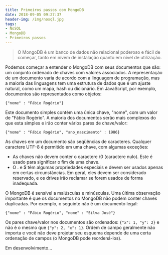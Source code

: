 ```yaml
---
title: Primeiros passos com MongoDB
date: 2018-09-05 09:27:37
header-img: /img/nosql.jpg
tags: 
- NoSQL
- MongoDB
- Primeiros passos
---
```


> O MongoDB é um banco de dados não relacional poderoso e fácil de começar, tanto em nívem de instalação quanto em nível de utilização.

Podemos começar a entender o  MongoDB com seus documentos que são: um conjunto ordenado de chaves com valores associados. A representação de um documento varia de acordo com a linguagem de programação, mas a maioria das linguagens tem uma estrutura de dados que é um ajuste natural, como um mapa, hash ou dicionário. Em JavaScript, por exemplo, documentos são representados como objetos:

`{"nome" : "Fábio Rogério"}`

Este documento simples contém uma única chave, "nome", com um valor de "Fábio Rogério". A maioria dos documentos serão mais complexos do que esta simples e
irão conter vários pares de chave/valor:

`{"nome" : "Fábio Rogério", "ano_nascimento" : 1986}`

As chaves em um documento são seqüências de caracteres. Qualquer caractere UTF-8 é permitido em uma chave, com algumas exceções:

- As chaves não devem conter o caractere \0 (caractere nulo). Este é usado para significar o fim de uma chave.
- O . e $ têm algumas propriedades especiais e devem ser usados apenas em
certas circunstâncias. Em geral, eles devem ser considerado reservado, e os drives irão reclamar se forem usados de forma inadequada.

O MongoDB é sensível a maiúsculas e minúsculas. Uma última observação importante é que os documentos no MongoDB não podem conter chaves duplicadas. Por exemplo, o seguinte não é um documento legal:

`{"nome" : "Fábio Rogério", "nome" : "Silva José"}`

Os pares chave/valor nos documentos são ordenados: `{"x": 1, "y": 2}` e não é o mesmo que
`{"y": 2, "x": 1}`. Ordem de campo geralmente não importa e você não deve projetar seu esquema depende de uma certa ordenação de campos (o MongoDB pode reordená-los). 

Em desenvolvimento...

